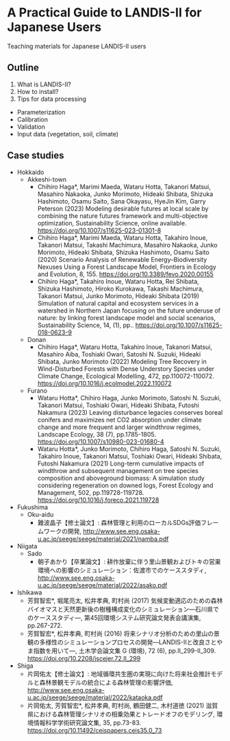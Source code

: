 # A Practical Guide to LANDIS-II for Japanese Users
Teaching materials for Japanese LANDIS-II users

## Outline
1. What is LANDIS-II?
2. How to install?
3. Tips for data processing
  - Parameterization
  - Calibration
  - Validation
  - Input data (vegetation, soil, climate)


## Case studies
- Hokkaido
  - Akkeshi-town
    - Chihiro Haga*, Marimi Maeda, Wataru Hotta, Takanori Matsui, Masahiro Nakaoka, Junko Morimoto, Hideaki Shibata, Shizuka Hashimoto, Osamu Saito, Sana Okayasu, HyeJin Kim, Garry Peterson (2023) Modeling desirable futures at local scale by combining the nature futures framework and multi-objective optimization, Sustainability Science, online available. https://doi.org/10.1007/s11625-023-01301-8
    - Chihiro Haga*, Marimi Maeda, Wataru Hotta, Takahiro Inoue, Takanori Matsui, Takashi Machimura, Masahiro Nakaoka, Junko Morimoto, Hideaki Shibata, Shizuka Hashimoto, Osamu Saito (2020) Scenario Analysis of Renewable Energy–Biodiversity Nexuses Using a Forest Landscape Model, Frontiers in Ecology and Evolution, 8, 155. https://doi.org/10.3389/fevo.2020.00155
    - Chihiro Haga*, Takahiro Inoue, Wataru Hotta, Rei Shibata, Shizuka Hashimoto, Hiroko Kurokawa, Takashi Machimura, Takanori Matsui, Junko Morimoto, Hideaki Shibata (2019) Simulation of natural capital and ecosystem services in a watershed in Northern Japan focusing on the future underuse of nature: by linking forest landscape model and social scenarios, Sustainability Science, 14, (1), pp.. https://doi.org/10.1007/s11625-018-0623-9
  - Donan
    - Chihiro Haga*, Wataru Hotta, Takahiro Inoue, Takanori Matsui, Masahiro Aiba, Toshiaki Owari, Satoshi N. Suzuki, Hideaki Shibata, Junko Morimoto (2022) Modeling Tree Recovery in Wind-Disturbed Forests with Dense Understory Species under Climate Change, Ecological Modelling, 472, pp.110072-110072. https://doi.org/10.1016/j.ecolmodel.2022.110072 
  - Furano
    - Wataru Hotta*, Chihiro Haga, Junko Morimoto, Satoshi N. Suzuki, Takanori Matsui, Toshiaki Owari, Hideaki Shibata, Futoshi Nakamura (2023) Leaving disturbance legacies conserves boreal conifers and maximizes net CO2 absorption under climate change and more frequent and larger windthrow regimes, Landscape Ecology, 38 (7), pp.1785-1805. https://doi.org/10.1007/s10980-023-01680-4
    - Wataru Hotta*, Junko Morimoto, Chihiro Haga, Satoshi N. Suzuki, Takahiro Inoue, Takanori Matsui, Toshiaki Owari, Hideaki Shibata, Futoshi Nakamura (2021) Long-term cumulative impacts of windthrow and subsequent management on tree species composition and aboveground biomass: A simulation study considering regeneration on downed logs, Forest Ecology and Management, 502, pp.119728-119728. https://doi.org/10.1016/j.foreco.2021.119728
- Fukushima
  - Oku-aidu
    - 難波晶子【修士論文】: 森林管理と利用のローカルSDGs評価フレームワークの開発, http://www.see.eng.osaka-u.ac.jp/seege/seege/material/2021/namba.pdf
- Niigata
  - Sado
    - 朝子あかり【卒業論文】: 耕作放棄に伴う里山景観およびトキの営巣環境への影響のシミュレーション：佐渡市でのケーススタディ, http://www.see.eng.osaka-u.ac.jp/seege/seege/material/2022/asako.pdf
- Ishikawa
  - 芳賀智宏*, 堀尾亮太, 松井孝典, 町村尚 (2017) 気候変動適応のための森林バイオマスと天然更新後の樹種構成変化のシミュレーション―石川県でのケーススタディ―, 第45回環境システム研究論文発表会講演集, pp.267-272.
  - 芳賀智宏*, 松井孝典, 町村尚 (2016) 将来シナリオ分析のための里山の景観の多様性のシミュレーションプロセスの開発―LANDIS-IIと改良さとやま指数を用いて―, 土木学会論文集 G (環境), 72 (6), pp.II_299-II_309. https://doi.org/10.2208/jscejer.72.II_299
- Shiga
  - 片岡佑太【修士論文】: 地域循環共生圏の実現に向けた将来社会推計モデルと森林景観モデルの統合による森林管理の影響評価, http://www.see.eng.osaka-u.ac.jp/seege/seege/material/2022/kataoka.pdf
  - 片岡佑太, 芳賀智宏*, 松井孝典, 町村尚, 鶴田健二, 木村道徳 (2021) 滋賀県における森林管理シナリオの相乗効果とトレードオフのモデリング, 環境情報科学学術研究論文集, 35, pp.73-83. 	https://doi.org/10.11492/ceispapers.ceis35.0_73 
